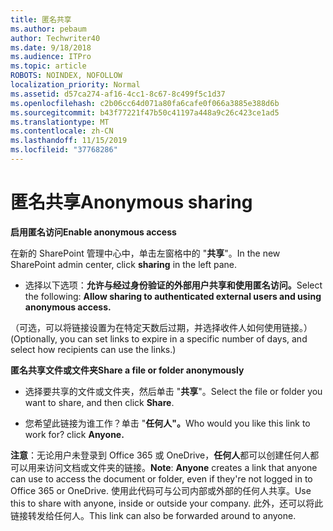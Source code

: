 ```yaml
---
title: 匿名共享
ms.author: pebaum
author: Techwriter40
ms.date: 9/18/2018
ms.audience: ITPro
ms.topic: article
ROBOTS: NOINDEX, NOFOLLOW
localization_priority: Normal
ms.assetid: d57ca274-af16-4cc1-8c67-8c499f5c1d37
ms.openlocfilehash: c2b06cc64d071a80fa6cafe0f066a3885e388d6b
ms.sourcegitcommit: b43f77221f47b50c41197a448a9c26c423ce1ad5
ms.translationtype: MT
ms.contentlocale: zh-CN
ms.lasthandoff: 11/15/2019
ms.locfileid: "37768286"
---
```

# <a name="anonymous-sharing"></a><span data-ttu-id="61c05-102">匿名共享</span><span class="sxs-lookup"><span data-stu-id="61c05-102">Anonymous sharing</span></span>

 <span data-ttu-id="61c05-103">**启用匿名访问**</span><span class="sxs-lookup"><span data-stu-id="61c05-103">**Enable anonymous access**</span></span>
  
<span data-ttu-id="61c05-104">在新的 SharePoint 管理中心中，单击左窗格中的 "**共享**"。</span><span class="sxs-lookup"><span data-stu-id="61c05-104">In the new SharePoint admin center, click **sharing** in the left pane.</span></span> 
  
- <span data-ttu-id="61c05-105">选择以下选项：**允许与经过身份验证的外部用户共享和使用匿名访问。**</span><span class="sxs-lookup"><span data-stu-id="61c05-105">Select the following: **Allow sharing to authenticated external users and using anonymous access.**</span></span>
  
<span data-ttu-id="61c05-106">（可选，可以将链接设置为在特定天数后过期，并选择收件人如何使用链接。）</span><span class="sxs-lookup"><span data-stu-id="61c05-106">(Optionally, you can set links to expire in a specific number of days, and select how recipients can use the links.)</span></span>
    
 <span data-ttu-id="61c05-107">**匿名共享文件或文件夹**</span><span class="sxs-lookup"><span data-stu-id="61c05-107">**Share a file or folder anonymously**</span></span>
  
- <span data-ttu-id="61c05-108">选择要共享的文件或文件夹，然后单击 "**共享**"。</span><span class="sxs-lookup"><span data-stu-id="61c05-108">Select the file or folder you want to share, and then click **Share**.</span></span> 
    
- <span data-ttu-id="61c05-109">您希望此链接为谁工作？单击 "**任何人"。**</span><span class="sxs-lookup"><span data-stu-id="61c05-109">Who would you like this link to work for? click **Anyone.**</span></span>
  
 <span data-ttu-id="61c05-110">**注意**：无论用户未登录到 Office 365 或 OneDrive，**任何人**都可以创建任何人都可以用来访问文档或文件夹的链接。</span><span class="sxs-lookup"><span data-stu-id="61c05-110">**Note**: **Anyone** creates a link that anyone can use to access the document or folder, even if they're not logged in to Office 365 or OneDrive.</span></span> <span data-ttu-id="61c05-111">使用此代码可与公司内部或外部的任何人共享。</span><span class="sxs-lookup"><span data-stu-id="61c05-111">Use this to share with anyone, inside or outside your company.</span></span> <span data-ttu-id="61c05-112">此外，还可以将此链接转发给任何人。</span><span class="sxs-lookup"><span data-stu-id="61c05-112">This link can also be forwarded around to anyone.</span></span> 
    

